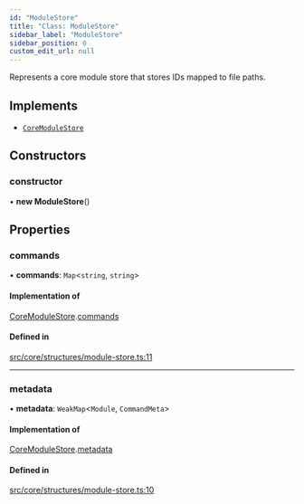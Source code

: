 ```yaml
---
id: "ModuleStore"
title: "Class: ModuleStore"
sidebar_label: "ModuleStore"
sidebar_position: 0
custom_edit_url: null
---
```


Represents a core module store that stores IDs mapped to file paths.

## Implements

- [`CoreModuleStore`](../interfaces/CoreModuleStore.md)

## Constructors

### constructor

• **new ModuleStore**()

## Properties

### commands

• **commands**: `Map`<`string`, `string`\>

#### Implementation of

[CoreModuleStore](../interfaces/CoreModuleStore.md).[commands](../interfaces/CoreModuleStore.md#commands)

#### Defined in

[src/core/structures/module-store.ts:11](https://github.com/sern-handler/handler/blob/a579e27/src/core/structures/module-store.ts#L11)

___

### metadata

• **metadata**: `WeakMap`<`Module`, `CommandMeta`\>

#### Implementation of

[CoreModuleStore](../interfaces/CoreModuleStore.md).[metadata](../interfaces/CoreModuleStore.md#metadata)

#### Defined in

[src/core/structures/module-store.ts:10](https://github.com/sern-handler/handler/blob/a579e27/src/core/structures/module-store.ts#L10)
